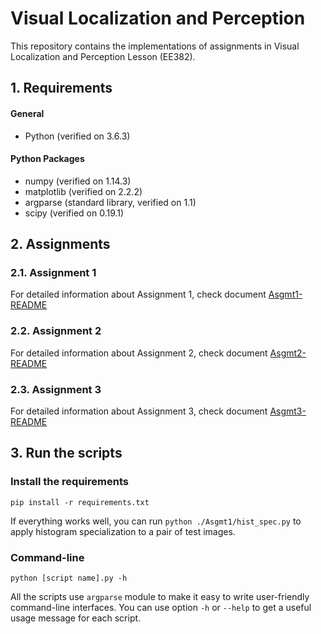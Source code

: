 ﻿# Visual Localization and Perception
 
 This repository contains the implementations of assignments in Visual Localization and Perception Lesson (EE382).

## 1. Requirements
#### General
- Python (verified on 3.6.3)

#### Python Packages
- numpy (verified on 1.14.3)
- matplotlib (verified on 2.2.2)
- argparse (standard library, verified on 1.1)
- scipy (verified on 0.19.1)

## 2. Assignments
### 2.1. Assignment 1

For detailed information about Assignment 1, check document [Asgmt1-README](./Asgmt1/README.md)

### 2.2. Assignment 2

For detailed information about Assignment 2, check document [Asgmt2-README](./Asgmt2/README.md)

### 2.3. Assignment 3

For detailed information about Assignment 3, check document [Asgmt3-README](./Asgmt3/README.md)

## 3. Run the scripts

### Install the requirements

```
pip install -r requirements.txt
```

If everything works well, you can run `python ./Asgmt1/hist_spec.py` to apply histogram specialization to a pair of test images.

### Command-line

```
python [script name].py -h
```

All the scripts use `argparse` module to make it easy to write user-friendly command-line interfaces. You can use option `-h` or `--help` to get a useful usage message for each script.
